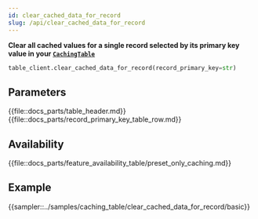 ```yaml
---
id: clear_cached_data_for_record
slug: /api/clear_cached_data_for_record
---
```


**Clear all cached values for a single record selected by its primary key value in your [```CachingTable```](../caching_table/introduction.md)**

```python
table_client.clear_cached_data_for_record(record_primary_key=str)
```

## Parameters

{{file::docs_parts/table_header.md}}
{{file::docs_parts/record_primary_key_table_row.md}}
 
## Availability

{{file::docs_parts/feature_availability_table/preset_only_caching.md}}

## Example

{{sampler::../samples/caching_table/clear_cached_data_for_record/basic}}
